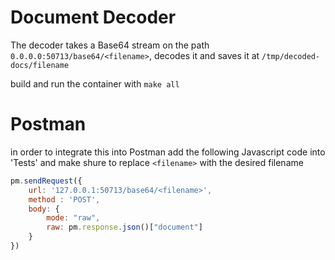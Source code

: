 # Document Decoder
The decoder takes a Base64 stream on the path `0.0.0.0:50713/base64/<filename>`, decodes it and saves it at `/tmp/decoded-docs/filename`

build and run the container with `make all`

# Postman 
in order to integrate this into Postman add the following Javascript code into 'Tests' and make shure to replace `<filename>` with the desired filename
```javascript
pm.sendRequest({
    url: '127.0.0.1:50713/base64/<filename>',
    method : 'POST',
    body: {
        mode: "raw",
        raw: pm.response.json()["document"]
    }
})
```